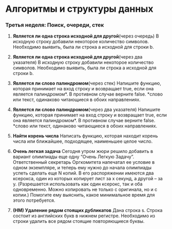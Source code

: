 # Алгоритмы и структуры данных
### Третья  неделя: <b>Поиск, очереди, стек</b>


1. <b>Является ли одна строка исходной для другой</b>(через очередь)
    В исходную строку добавили некоторое количество символов. Необходимо выявить, была ли строка a исходной для строки b.

2. <b>Является ли одна строка исходной для другой</b>(через два указателя)
    В исходную строку добавили некоторое количество символов. Необходимо выявить, была ли строка a исходной для строки b.

3. <b>Является ли слово палиндромом</b>(через стек)
    Напишите функцию, которая принимает на вход строку и возвращает true, если она является палиндромом*. В противном случае верните false.
    *слово или текст, одинаково читающиеся в обоих направлениях.

4. <b>Является ли слово палиндромом</b>(через два указателя)
    Напишите функцию, которая принимает на вход строку и возвращает true, если она является палиндромом*. В противном случае верните false.
    *слово или текст, одинаково читающиеся в обоих направлениях.

5. <b>Найти корень числа</b>
    Написать функцию, которая находит корень числа или ближайшее, подходящее, наименьшее целое число.

6. <b>Очень легкая задача</b>
    Сегодня утром жюри решило добавить в вариант олимпиады еще одну “Очень Легкую Задачу”. Ответственный секретарь Оргкомитета напечатал ее условие в одном экземпляре, и теперь ему нужно до начала олимпиады успеть сделать еще N копий. В его распоряжении имеются два ксерокса, один из которых копирует лист за х секунд, а другой – за y. (Разрешается использовать как один ксерокс, так и оба одновременно. Можно копировать не только с оригинала, но и с копии.) Помогите ему выяснить, какое минимальное время для этого потребуется.

7. <b>(HM)  Удаление рядом стоящих дубликатов</b>
    Дана строка s. Строка состоит из английских букв в нижнем регистре. Необходимо из строки удалить все рядом стоящие повторяющиеся буквы.